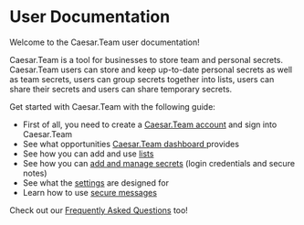 # User Documentation

Welcome to the Caesar.Team user documentation!

Caesar.Team is a tool for businesses to store team and personal secrets. Caesar.Team users can store and keep up-to-date personal secrets as well as team secrets, users can group secrets together into lists, users can share their secrets and users can share temporary secrets.

Get started with Caesar.Team with the following guide:

* First of all, you need to create a [Caesar.Team account](https://github.com/caesar-team/docs/blob/master/user_docs/account.md) and sign into Caesar.Team
* See what opportunities [Caesar.Team dashboard ](https://github.com/caesar-team/docs/blob/master/user_docs/dashboard.md#dashboard)provides
* See how you can add and use [lists](https://github.com/caesar-team/docs/blob/master/user_docs/items.md#lists)
* See how you can [add and manage secrets](https://github.com/caesar-team/docs/blob/master/user_docs/items.md#working-with-secrets) \(login credentials and secure notes\)
* See what the [settings](https://github.com/caesar-team/docs/blob/master/user_docs/settings.md#settings) are designed for
* Learn how to use [secure messages](https://github.com/caesar-team/docs/blob/master/user_docs/secure_messages.md)

 Check out our [Frequently Asked Questions](https://github.com/caesar-team/docs/blob/master/faq.md) too!

